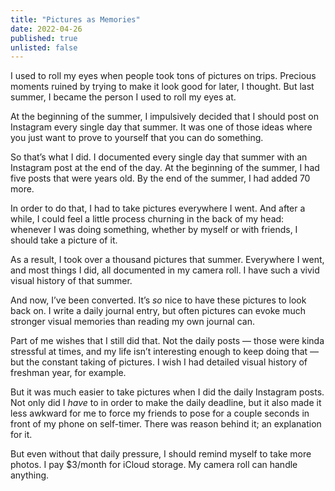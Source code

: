 ```yaml
---
title: "Pictures as Memories"
date: 2022-04-26
published: true
unlisted: false
---
```


I used to roll my eyes when people took tons of pictures on trips. Precious moments ruined by trying to make it look good for later, I thought. But last summer, I became the person I used to roll my eyes at.

At the beginning of the summer, I impulsively decided that I should post on Instagram every single day that summer. It was one of those ideas where you just want to prove to yourself that you can do something.

So that’s what I did. I documented every single day that summer with an Instagram post at the end of the day. At the beginning of the summer, I had five posts that were years old. By the end of the summer, I had added 70 more.

In order to do that, I had to take pictures everywhere I went. And after a while, I could feel a little process churning in the back of my head: whenever I was doing something, whether by myself or with friends, I should take a picture of it.

As a result, I took over a thousand pictures that summer. Everywhere I went, and most things I did, all documented in my camera roll. I have such a vivid visual history of that summer.

And now, I’ve been converted. It’s _so_ nice to have these pictures to look back on. I write a daily journal entry, but often pictures can evoke much stronger visual memories than reading my own journal can.

Part of me wishes that I still did that. Not the daily posts — those were kinda stressful at times, and my life isn’t interesting enough to keep doing that — but the constant taking of pictures. I wish I had detailed visual history of freshman year, for example.

But it was much easier to take pictures when I did the daily Instagram posts. Not only did I _have_ to in order to make the daily deadline, but it also made it less awkward for me to force my friends to pose for a couple seconds in front of my phone on self-timer. There was reason behind it; an explanation for it.

But even without that daily pressure, I should remind myself to take more photos. I pay $3/month for iCloud storage. My camera roll can handle anything.
